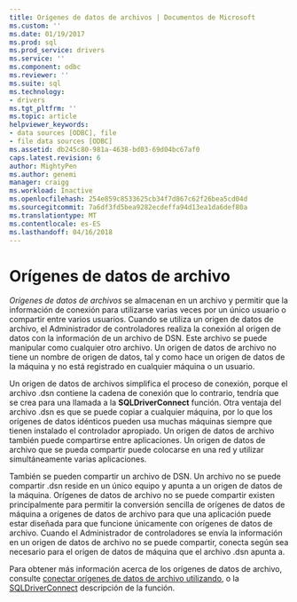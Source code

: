 ```yaml
---
title: Orígenes de datos de archivos | Documentos de Microsoft
ms.custom: ''
ms.date: 01/19/2017
ms.prod: sql
ms.prod_service: drivers
ms.service: ''
ms.component: odbc
ms.reviewer: ''
ms.suite: sql
ms.technology:
- drivers
ms.tgt_pltfrm: ''
ms.topic: article
helpviewer_keywords:
- data sources [ODBC], file
- file data sources [ODBC]
ms.assetid: db245c80-981a-4638-bd03-69d04bc67af0
caps.latest.revision: 6
author: MightyPen
ms.author: genemi
manager: craigg
ms.workload: Inactive
ms.openlocfilehash: 254e859c8533625cb34f7d867c62f26bea5cd04d
ms.sourcegitcommit: 7a6df3fd5bea9282ecdeffa94d13ea1da6def80a
ms.translationtype: MT
ms.contentlocale: es-ES
ms.lasthandoff: 04/16/2018
---
```

# <a name="file-data-sources"></a>Orígenes de datos de archivo
*Orígenes de datos de archivos* se almacenan en un archivo y permitir que la información de conexión para utilizarse varias veces por un único usuario o compartir entre varios usuarios. Cuando se utiliza un origen de datos de archivo, el Administrador de controladores realiza la conexión al origen de datos con la información de un archivo de DSN. Este archivo se puede manipular como cualquier otro archivo. Un origen de datos de archivo no tiene un nombre de origen de datos, tal y como hace un origen de datos de la máquina y no está registrado en cualquier máquina o un usuario.  
  
 Un origen de datos de archivos simplifica el proceso de conexión, porque el archivo .dsn contiene la cadena de conexión que lo contrario, tendría que se crea para una llamada a la **SQLDriverConnect** función. Otra ventaja del archivo .dsn es que se puede copiar a cualquier máquina, por lo que los orígenes de datos idénticos pueden usa muchas máquinas siempre que tienen instalado el controlador apropiado. Un origen de datos de archivo también puede compartirse entre aplicaciones. Un origen de datos de archivo que se pueda compartir puede colocarse en una red y utilizar simultáneamente varias aplicaciones.  
  
 También se pueden compartir un archivo de DSN. Un archivo no se puede compartir .dsn reside en un único equipo y apunta a un origen de datos de la máquina. Orígenes de datos de archivo no se puede compartir existen principalmente para permitir la conversión sencilla de orígenes de datos de máquina a orígenes de datos de archivo para que una aplicación puede estar diseñada para que funcione únicamente con orígenes de datos de archivo. Cuando el Administrador de controladores se envía la información en un origen de datos de archivo no se puede compartir, conecta según sea necesario para el origen de datos de máquina que el archivo .dsn apunta a.  
  
 Para obtener más información acerca de los orígenes de datos de archivo, consulte [conectar orígenes de datos de archivo utilizando](../../odbc/reference/develop-app/connecting-using-file-data-sources.md), o la [SQLDriverConnect](../../odbc/reference/syntax/sqldriverconnect-function.md) descripción de la función.
